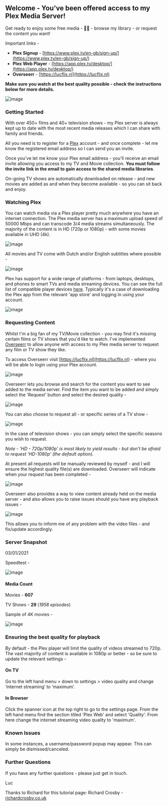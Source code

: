 ## Welcome - You've been offered access to my Plex Media Server!

Get ready to enjoy some free media - 🏴‍☠️ - browse my library - or request the content you want!

Important links -

- **Plex Signup** - [https://www.plex.tv/en-gb/sign-up/](https://www.plex.tv/en-gb/sign-up/)
- **Plex Web Player** - [https://app.plex.tv/desktop/](https://app.plex.tv/desktop/)
- **Overseerr** - [https://lucflix.nl](https://lucflix.nl)

**Make sure you watch at the best quality possible - check the instructions below for more details.**

![image](https://user-images.githubusercontent.com/5352226/147898726-ff0fe2f8-69fb-4b14-9c9c-f84fa8a5f63b.png)

### Getting Started

With over 450+ films and 40+ television shows - my Plex server is always kept up to date with the most recent media releases which I can share with family and friends.

All you need is to register for a [Plex](https://www.plex.tv/en-gb/sign-up/) account - and once complete - let me know the registered email address so I can send you an invite.

Once you've let me know your Plex email address - you'll receive an email invite allowing you access to my TV and Movie collection. **You must follow the invite link in the email to gain access to the shared media libraries**.

On-going TV shows are automatically downloaded on release - and new movies are added as and when they become available - so you can sit back and enjoy.

### Watching Plex

You can watch media via a Plex player pretty much anywhere you have an internet connection. The Plex media server has a maximum upload speed of 50000 Mbps and can transcode 3/4 media streams simultaneously. The majority of the content is in HD (720p or 1080p) - with some movies available in UHD (4k).

![image](https://user-images.githubusercontent.com/5352226/147898871-8539cb51-abd2-4b78-9c7e-b4cf4299337f.png)

All movies and TV come with Dutch and/or English subtitles where possible -

![image](https://user-images.githubusercontent.com/5352226/147903261-6d72d1fd-449e-4baf-8773-10c8741abe30.png)

Plex has support for a wide range of platforms - from laptops, desktops, and phones to smart TVs and media streaming devices. You can see the full list of compatible player devices [here](https://www.plex.tv/en-gb/apps-devices/). Typically it's a case of downloading the Plex app from the relevant 'app store' and logging in using your account.


![image](https://user-images.githubusercontent.com/5352226/147898931-18ce19c3-8ff0-488b-bade-d2b2c9a769d6.png)

### Requesting Content

Whilst I'm a big fan of my TV/Movie collection - you may find it's missing certain films or TV shows that you'd like to watch. I've implemented [Overseerr](https://overseerr.dev/) to allow anyone with access to my Plex media server to request any film or TV show they like.

To access Overseerr visit [https://lucflix.nl](https://lucflix.nl) - where you will be able to login using your Plex account.

![image](https://user-images.githubusercontent.com/5352226/147899473-ff8c231a-6400-4c66-89c3-835a822febd5.png)

Overseerr lets you browse and search for the content you want to see added to the media server. Find the item you want to be added and simply select the 'Request' button and select the desired quality -

![image](https://user-images.githubusercontent.com/5352226/147899547-2cab703f-adf6-42f0-a4ae-3c88e515bb93.png)

You can also choose to request all - or specific series of a TV show -

![image](https://user-images.githubusercontent.com/5352226/147899582-a56e6029-57e3-4458-b0db-d9b83a47028f.png)

In the case of television shows - you can simply select the specific seasons you wish to request.

*Note - 'HD - 720p/1080p' is most likely to yield results - but don't be afraid to request 'HD-1080p' (the default option).*

At present all requests will be manually reviewed by myself - and I will ensure the highest quality file(s) are downloaded. Overseerr will indicate when your request has been completed -

![image](https://user-images.githubusercontent.com/5352226/147899764-5abbf16e-1e97-4ca6-9ec8-5c5dd55cb910.png)

Overseerr also provides a way to view content already held on the media server - and also allows you to raise issues should you have any playback issues -

![image](https://user-images.githubusercontent.com/5352226/147899833-232b5533-bab0-4567-b90f-166a42fef8d3.png)

This allows you to inform me of any problem with the video files - and fix/update accordingly.

### Server Snapshot

03/01/2021

Speedtest -

![image](https://user-images.githubusercontent.com/5352226/147900566-024ac5d6-dfef-4c65-a327-5f376002aa0b.png)

#### Media Count
Movies - **607**

TV Shows - **29** (*1958 episodes*)

Sample of 4K movies -

![image](https://user-images.githubusercontent.com/5352226/147900670-79259680-ac6e-4906-b450-8f0501967d3a.png)

### Ensuring the best quality for playback 

By default - the Plex player will limit the quality of videos streamed to 720p. The vast majority of content is available in 1080p or better - so be sure to update the relevant settings -

#### On TV

Go to the left hand menu > down to settings > video quality and change ‘internet streaming’ to ‘maximum’.

#### In Browser

Click the spanner icon at the top right to go to the settings page. From the left hand menu find the section titled 'Plex Web' and select 'Quality'. From here change the internet streaming video quality to 'maximum'. 

### Known Issues

In some instances, a username/password popup may appear. This can simply be dismissed/canceled.

### Further Questions

If you have any further questions - please just get in touch.

Luc

Thanks to Richard for this tutorial page:
Richard Crosby - [richardcrosby.co.uk](https://richardcrosby.co.uk/)
